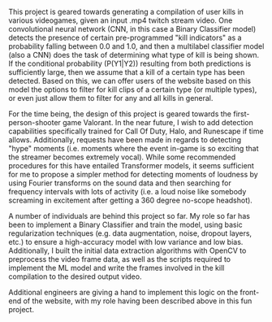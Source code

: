 This project is geared towards generating a compilation of user kills in various videogames, given an input .mp4 twitch stream video.
One convolutional neural network (CNN, in this case a Binary Classifier model) detects the presence of certain pre-programmed "kill indicators" as a probability falling between 0.0 and 1.0, and then a multilabel classifier model (also a CNN) does the task of determining what type of kill is being shown. If the conditional probability (P(Y1|Y2)) resulting from both predictions is sufficiently large, then we assume that a kill of a certain type has been detected. Based on this, we can offer users of the website based on this model the options to filter for kill clips of a certain type (or multiple types), or even just allow them to filter for any and all kills in general. 

For the time being, the design of this project is geared towards the first-person-shooter game Valorant. In the near future, I wish to add detection capabilities specifically trained for Call Of Duty, Halo, and Runescape if time allows. 
Additionally, requests have been made in regards to detecting "hype" moments (i.e. moments where the event in-game is so exciting that the streamer becomes extremely vocal). While some recommended procedures for this have entailed Transformer models, it seems sufficient for me to propose a simpler method for detecting moments of loudness by using Fourier transforms on the sound data and then searching for frequency intervals with lots of activity (i.e. a loud noise like somebody screaming in excitement after getting a 360 degree no-scope headshot).

A number of individuals are behind this project so far. My role so far has been to implement a Binary Classifier and train the model, using basic regularization techniques (e.g. data augmentation, noise, dropout layers, etc.) to ensure a high-accuracy model with low variance and low bias. Additionally, I built the initial data extraction algorithms with OpenCV to preprocess the video frame data, as well as the scripts required to implement the ML model and write the frames involved in the kill compilation to the desired output video. 

Additional engineers are giving a hand to implement this logic on the front-end of the website, with my role having been described above in this fun project.


